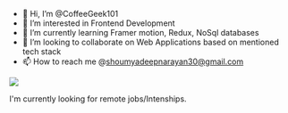 - 👋 Hi, I’m @CoffeeGeek101
- 👀 I’m interested in Frontend Development
- 🌱 I’m currently learning Framer motion, Redux, NoSql databases
- 💞️ I’m looking to collaborate on Web Applications based on mentioned tech stack
- 📫 How to reach me @shoumyadeepnarayan30@gmail.com
<img src="https://i.pinimg.com/564x/36/93/4b/36934b14c8f65924a8b0c6f8e5602f49.jpg" />

I'm currently looking for remote jobs/Intenships.

<!---
CoffeeGeek101/CoffeeGeek101 is a ✨ special ✨ repository because its `README.md` (this file) appears on your GitHub profile.
You can click the Preview link to take a look at your changes.
--->
